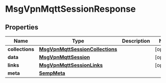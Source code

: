 
# MsgVpnMqttSessionResponse

## Properties
Name | Type | Description | Notes
------------ | ------------- | ------------- | -------------
**collections** | [**MsgVpnMqttSessionCollections**](MsgVpnMqttSessionCollections.md) |  |  [optional]
**data** | [**MsgVpnMqttSession**](MsgVpnMqttSession.md) |  |  [optional]
**links** | [**MsgVpnMqttSessionLinks**](MsgVpnMqttSessionLinks.md) |  |  [optional]
**meta** | [**SempMeta**](SempMeta.md) |  | 



